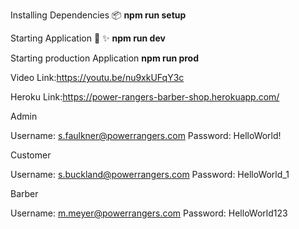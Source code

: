 Installing Dependencies 📦
**npm run setup**

Starting Application 🎉 ✨
**npm run dev**

Starting production Application 
**npm run prod**


Video Link:https://youtu.be/nu9xkUFqY3c

Heroku Link:https://power-rangers-barber-shop.herokuapp.com/

Admin

Username: s.faulkner@powerrangers.com
Password: HelloWorld!

Customer

Username: s.buckland@powerrangers.com
Password: HelloWorld_1

Barber

Username: m.meyer@powerrangers.com
Password: HelloWorld123
